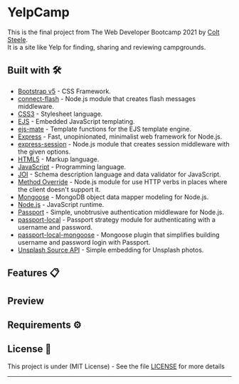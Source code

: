 # YelpCamp

This is the final project from The Web Developer Bootcamp 2021 by [Colt Steele](https://www.linkedin.com/in/coltsteele/). \
It is a site like Yelp for finding, sharing and reviewing campgrounds.

## Built with 🛠️

-   [Bootstrap v5](https://getbootstrap.com/) - CSS Framework.
-   [connect-flash](https://www.npmjs.com/package/connect-flash) - Node.js module that creates flash messages middleware.
-   [CSS3](https://developer.mozilla.org/en-US/docs/Web/CSS) - Stylesheet language.
-   [EJS](https://ejs.co/) - Embedded JavaScript templating.
-   [ejs-mate](https://www.npmjs.com/package/ejs-mate) - Template functions for the EJS template engine.
-   [Express](http://expressjs.com/) - Fast, unopinionated, minimalist web framework for Node.js.
-   [express-session](https://www.npmjs.com/package/express-session) - Node.js module that creates session middleware with the given options.
-   [HTML5](https://developer.mozilla.org/en-US/docs/Web/Guide/HTML/HTML5) - Markup language.
-   [JavaScript](https://sass-lang.com/install) - Programming language.
-   [JOI](https://joi.dev/) - Schema description language and data validator for JavaScript.
-   [Method Override](https://www.npmjs.com/package/method-override) - Node.js module for use HTTP verbs in places where the client doesn't support it.
-   [Mongoose](https://mongoosejs.com/) - MongoDB object data mapper modeling for Node.js.
-   [Node.js](https://nodejs.org/en/) - JavaScript runtime.
-   [Passport](http://www.passportjs.org/) - Simple, unobtrusive authentication middleware for Node.js.
-   [passport-local](http://www.passportjs.org/packages/passport-local/) - Passport strategy module for authenticating with a username and password.
-   [passport-local-mongoose](https://www.npmjs.com/package/passport-local-mongoose) - Mongoose plugin that simplifies building username and password login with Passport.
-   [Unsplash Source API](https://source.unsplash.com/) - Simple embedding for Unsplash photos.

## Features 📋

## Preview

## Requirements ⚙️

## License 📄

This project is under (MIT License) - See the file [LICENSE](LICENSE) for more details

---
